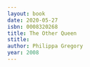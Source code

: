 ```yaml
---
layout: book
date: 2020-05-27
isbn: 0008320268
title: The Other Queen
stitle: 
author: Philippa Gregory
year: 2008
---
```

